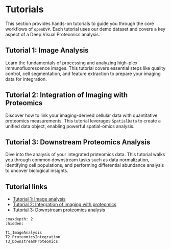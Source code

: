 # Tutorials

This section provides hands-on tutorials to guide you through the core workflows of `openDVP`. Each tutorial uses our demo dataset and covers a key aspect of a Deep Visual Proteomics analysis.

## Tutorial 1: Image Analysis

Learn the fundamentals of processing and analyzing high-plex immunofluorescence images. This tutorial covers essential steps like quality control, cell segmentation, and feature extraction to prepare your imaging data for integration.

## Tutorial 2: Integration of Imaging with Proteomics

Discover how to link your imaging-derived cellular data with quantitative proteomics measurements. This tutorial leverages `SpatialData` to create a unified data object, enabling powerful spatial-omics analysis.

## Tutorial 3: Downstream Proteomics Analysis

Dive into the analysis of your integrated proteomics data. This tutorial walks you through common downstream tasks such as data normalization, identifying cell populations, and performing differential abundance analysis to uncover biological insights.

## Tutorial links

- [Tutorial 1: Image analysis](T1_ImageAnalysis)
- [Tutorial 2: Integration of imaging with proteomics](T2_ProteomicsIntegration)
- [Tutorial 3: Downstream proteomics analysis](T3_DownstreamProteomics)

```{toctree}
:maxdepth: 2
:hidden:

T1_ImageAnalysis
T2_ProteomicsIntegration
T3_DownstreamProteomics
```
